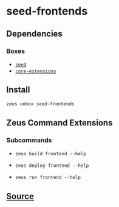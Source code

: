 
seed-frontends 
====================




## Dependencies
### Boxes
* [`seed`](seed.md)
* [`core-extensions`](core-extensions.md)




## Install
```bash
zeus unbox seed-frontends
```


## Zeus Command Extensions

### Subcommands
* ```zeus build frontend --help```

* ```zeus deploy frontend --help```

* ```zeus run frontend --help```







## [Source](https://github.com/liquidapps-io/zeus-sdk/tree/master/boxes/groups/frontends/seed-frontends)
